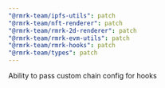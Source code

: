```yaml
---
"@rmrk-team/ipfs-utils": patch
"@rmrk-team/nft-renderer": patch
"@rmrk-team/rmrk-2d-renderer": patch
"@rmrk-team/rmrk-evm-utils": patch
"@rmrk-team/rmrk-hooks": patch
"@rmrk-team/types": patch
---
```


Ability to pass custom chain config for hooks
